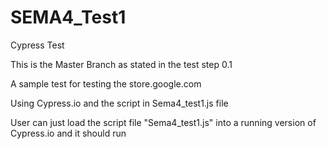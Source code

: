# SEMA4_Test1

Cypress Test

This is the Master Branch as stated in the test step 0.1

A sample test for testing the store.google.com

Using Cypress.io and the script in Sema4_test1.js file

User can just load the script file "Sema4_test1.js" into a running version of Cypress.io and it should run
